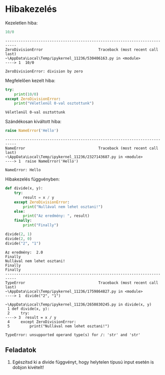 # Hibakezelés
Kezeletlen hiba:
```python
10/0
```
```
---------------------------------------------------------------------------
ZeroDivisionError                         Traceback (most recent call last)
~\AppData\Local\Temp/ipykernel_11236/530406163.py in <module>
----> 1  10/0

ZeroDivisionError: division by zero
```
Megfelelően kezelt hiba:
```python
try:
    print(10/0)
except ZeroDivisionError:
    print("Véletlenül 0-val osztottunk")
```
```
Véletlenül 0-val osztottunk
```
Szándékosan kiváltott hiba:
```python
raise NameError('Hello')
```
```
---------------------------------------------------------------------------
NameError                                 Traceback (most recent call last)
~\AppData\Local\Temp/ipykernel_11236/2327143687.py in <module>
----> 1  raise NameError('Hello')

NameError: Hello
```

Hibakezelés függvényben:
```python
def divide(x, y):
    try:
        result = x / y
    except ZeroDivisionError:
        print("Nullával nem lehet osztani!")
    else:
        print("Az eredmény: ", result)
    finally:
        print("Finally")

divide(2, 1)
divide(2, 0)
divide("2", "1")
```
```
Az eredmény:  2.0
Finally
Nullával nem lehet osztani!
Finally
Finally
---------------------------------------------------------------------------
TypeError                                 Traceback (most recent call last)
~\AppData\Local\Temp/ipykernel_11236/1759864827.py in <module>
----> 1  divide("2", "1")

~\AppData\Local\Temp/ipykernel_11236/2650830245.py in divide(x, y)
 1 def divide(x, y):
 2     try:
----> 3  result = x / y
 4     except ZeroDivisionError:
 5         print("Nullával nem lehet osztani!")

TypeError: unsupported operand type(s) for /: 'str' and 'str'
```
## Feladatok
1. Egészítsd ki a divide függvényt, hogy helytelen típusú input esetén is dobjon kivételt!
